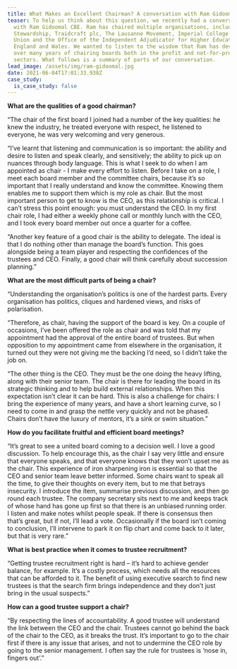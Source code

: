 ```yaml
---
title: What Makes an Excellent Chairman? A conversation with Ram Gidoomal CBE
teaser: To help us think about this question, we recently had a conversation
  with Ram Gidoomal CBE. Ram has chaired multiple organisations, including
  Stewardship, Traidcraft plc, The Lausanne Movement, Imperial College Student
  Union and the Office of the Independent Adjudicator for Higher Education for
  England and Wales. We wanted to listen to the wisdom that Ram has developed
  over many years of chairing boards both in the profit and not-for-profit
  sectors. What follows is a summary of parts of our conversation.
lead_image: /assets/img/ram-gidoomal.jpg
date: 2021-06-04T17:01:33.938Z
case_study:
  is_case_study: false
---
```

**What are the qualities of a good chairman?**

“The chair of the first board I joined had a number of the key qualities: he knew the industry, he treated everyone with respect, he listened to everyone, he was very welcoming and very generous.

“I’ve learnt that listening and communication is so important: the ability and desire to listen and speak clearly, and sensitively; the ability to pick up on nuances through body language. This is what I seek to do when I am appointed as chair - I make every effort to listen. Before I take on a role, I meet each board member and the committee chairs, because it’s so important that I really understand and know the committee. Knowing them enables me to support them which is my role as chair. But the most important person to get to know is the CEO, as this relationship is critical. I can’t stress this point enough: you must understand the CEO. In my first chair role, I had either a weekly phone call or monthly lunch with the CEO, and I took every board member out once a quarter for a coffee.

“Another key feature of a good chair is the ability to delegate. The ideal is that I do nothing other than manage the board’s function. This goes alongside being a team player and respecting the confidences of the trustees and CEO. Finally, a good chair will think carefully about succession planning.”

**What are the most difficult parts of being a chair?**

“Understanding the organisation’s politics is one of the hardest parts. Every organisation has politics, cliques and hardened views, and risks of polarisation.

“Therefore, as chair, having the support of the board is key. On a couple of occasions, I’ve been offered the role as chair and was told that my appointment had the approval of the entire board of trustees. But when opposition to my appointment came from elsewhere in the organisation, it turned out they were not giving me the backing I’d need, so I didn’t take the job on.

“The other thing is the CEO. They must be the one doing the heavy lifting, along with their senior team. The chair is there for leading the board in its strategic thinking and to help build external relationships. When this expectation isn’t clear it can be hard. This is also a challenge for chairs: I bring the experience of many years, and have a short learning curve, so I need to come in and grasp the nettle very quickly and not be phased. Chairs don’t have the luxury of mentors, it’s a sink or swim situation.”

**How do you facilitate fruitful and efficient board meetings?**

“It’s great to see a united board coming to a decision well. I love a good discussion. To help encourage this, as the chair I say very little and ensure that everyone speaks, and that everyone knows that they won’t upset me as the chair. This experience of iron sharpening iron is essential so that the CEO and senior team leave better informed. Some chairs want to speak all the time, to give their thoughts on every item, but to me that betrays insecurity. I introduce the item, summarise previous discussion, and then go round each trustee. The company secretary sits next to me and keeps track of whose hand has gone up first so that there is an unbiased running order. I listen and make notes whilst people speak. If there is consensus then that’s great, but if not, I’ll lead a vote. Occasionally if the board isn’t coming to conclusion, I’ll intervene to park it on flip chart and come back to it later, but that is very rare.”

**What is best practice when it comes to trustee recruitment?**

“Getting trustee recruitment right is hard – it’s hard to achieve gender balance, for example. It’s a costly process, which needs all the resources that can be afforded to it. The benefit of using executive search to find new trustees is that the search firm brings independence and they don’t just bring in the usual suspects.”

**How can a good trustee support a chair?**

“By respecting the lines of accountability. A good trustee will understand the link between the CEO and the chair. Trustees cannot go behind the back of the chair to the CEO, as it breaks the trust. It’s important to go to the chair first if there is any issue that arises, and not to undermine the CEO role by going to the senior management. I often say the rule for trustees is ‘nose in, fingers out’.”